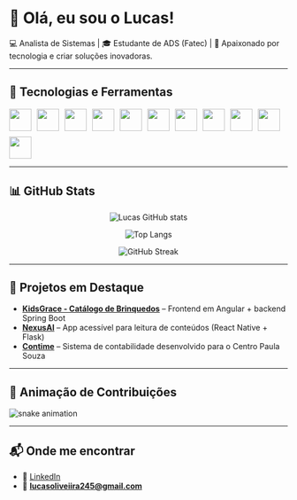 # 👋 Olá, eu sou o Lucas!

💻 Analista de Sistemas | 🎓 Estudante de ADS (Fatec) | 🚀 Apaixonado por tecnologia e criar soluções inovadoras.

---

## 🚀 Tecnologias e Ferramentas

<div style="display: flex; flex-wrap: wrap; gap: 10px;">
  <img src="https://cdn.jsdelivr.net/gh/devicons/devicon/icons/java/java-original.svg" width="40" />
  <img src="https://cdn.jsdelivr.net/gh/devicons/devicon/icons/csharp/csharp-original.svg" width="40" />
  <img src="https://cdn.jsdelivr.net/gh/devicons/devicon/icons/angularjs/angularjs-original.svg" width="40"/>
  <img src="https://cdn.jsdelivr.net/gh/devicons/devicon/icons/react/react-original.svg" width="40"/>
  <img src="https://cdn.jsdelivr.net/gh/devicons/devicon/icons/spring/spring-original.svg" width="40"/>
  <img src="https://cdn.jsdelivr.net/gh/devicons/devicon/icons/mysql/mysql-original.svg" width="40"/>
  <img src="https://cdn.jsdelivr.net/gh/devicons/devicon/icons/python/python-original.svg" width="40"/>
  <img src="https://cdn.jsdelivr.net/gh/devicons/devicon/icons/flutter/flutter-original.svg" width="40"/>
  <img src="https://cdn.jsdelivr.net/gh/devicons/devicon/icons/typescript/typescript-original.svg" width="40"/>
  <img src="https://cdn.jsdelivr.net/gh/devicons/devicon/icons/html5/html5-original.svg" width="40"/>
  <img src="https://cdn.jsdelivr.net/gh/devicons/devicon/icons/css3/css3-original.svg" width="40"/>
</div>

---

## 📊 GitHub Stats

<div align="center">
  
  ![Lucas GitHub stats](https://github-readme-stats.vercel.app/api?username=Lucas01012&show_icons=true&theme=radical&hide_border=true&count_private=true)
  
  ![Top Langs](https://github-readme-stats.vercel.app/api/top-langs/?username=Lucas01012&layout=compact&theme=radical&hide_border=true)

  ![GitHub Streak](https://github-readme-streak-stats.herokuapp.com/?user=Lucas01012&theme=radical&hide_border=true)

</div>

---

## 🌟 Projetos em Destaque
- [**KidsGrace - Catálogo de Brinquedos**](https://github.com/Lucas01012/kidsgrace-frontend) – Frontend em Angular + backend Spring Boot  
- [**NexusAI**](https://github.com/Lucas01012/NexusAI) – App acessível para leitura de conteúdos (React Native + Flask)  
- [**Contime**](https://github.com/Lucas01012/contime-contabilidade) – Sistema de contabilidade desenvolvido para o Centro Paula Souza  

---

## 🐍 Animação de Contribuições
<picture>
  <source media="(prefers-color-scheme: dark)" srcset="https://raw.githubusercontent.com/Lucas01012/Lucas01012/output/github-contribution-grid-snake-dark.svg" />
  <source media="(prefers-color-scheme: light)" srcset="https://raw.githubusercontent.com/Lucas01012/Lucas01012/output/github-contribution-grid-snake.svg" />
  <img alt="snake animation" src="https://raw.githubusercontent.com/Lucas01012/Lucas01012/output/github-contribution-grid-snake.svg" />
</picture>

---

## 📬 Onde me encontrar
- 💼 [LinkedIn](https://www.linkedin.com/in/lucas-oliveira-b4b4342ba?/)  
- 📧 **lucasoliveiira245@gmail.com**  
